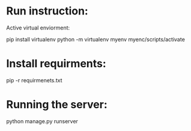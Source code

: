 


# Run instruction:

Active virtual enviorment:

  pip install virtualenv
  python -m virtualenv myenv
  myenc/scripts/activate


# Install requirments:

  pip -r requirmenets.txt



# Running the server:

  python manage.py runserver

